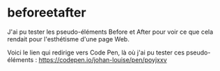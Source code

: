 # beforeetafter
J'ai pu tester les pseudo-éléments Before et After pour voir ce que cela rendait pour l'esthétisme d'une page Web.

Voici le lien qui redirige vers Code Pen, là où j'ai pu tester ces pseudo-éléments :
https://codepen.io/johan-louise/pen/poyjxxv


<a href="https://zupimages.net/viewer.php?id=20/33/3fur.png"><img src="https://zupimages.net/up/20/33/3fur.png" alt="" /></a>
